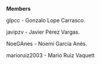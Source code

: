 **Members**

glpcc - Gonzalo Lope Carrasco.

javipzv - Javier Pérez Vargas.

NoeGAnes - Noemí García Anés.

marioruiz2003 - Mario Ruiz Vaquett
